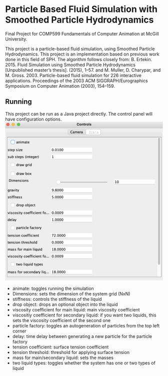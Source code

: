 # Particle Based Fluid Simulation with Smoothed Particle Hydrodynamics

Final Project for COMP599 Fundamentals of Computer Animation at McGill University.

This project is a particle-based fluid simulation, using Smoothed Particle Hydrodynamics. This project is an implementation based on previous work done in this field of SPH. The algorithm follows closely from:
B. Ertekin. 2015. Fluid Simulation using Smoothed Particle Hydrodynamics [Unpublished master’s thesis]. (2015), 1–57. 
and 
M. Muller, D. Charypar, and M. Gross. 2003. Particle-based fluid simulation for 226
interactive applications. Proceedings of the 2003 ACM SIGGRAPH/Eurographics Symposium on Computer Animation (2003), 154–159.

## Running

This project can be run as a Java project directly. The control panel will have configuration options.
![image](https://github.com/hannahreed/ParticleBasedFluid/blob/main/images/controls.png)

* animate: toggles running the simulation
* Dimensions: sets the dimension of the system grid (NxN)
* stiffness: controls the stiffness of the liquid
* drop object: drops an optional object into the liquid
* viscosity coefficient for main liquid: main viscosity coefficient
* viscositiy coefficient for secondary liquid: if you want two liquids, this sets the viscosity coefficient of the second one
* particle factory: toggles an autogeneration of particles from the top left corner
* delay: time delay between generating a new particle for the particle factory
* tension coefficient: surface tension coefficient
* tension threshold: threshold for applying surface tension
* mass for main/secondary liquid: sets the masses
* two liquid types: toggles whether the system has one or two types of liquid

